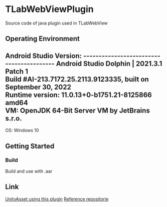 # TLabWebViewPlugin
Source code of java plugin used in TLabWebView

## Operating Environment
Android Studio Version: -----------------------------------------
 Android Studio Dolphin | 2021.3.1 Patch 1  
 Build #AI-213.7172.25.2113.9123335, built on September 30, 2022  
 Runtime version: 11.0.13+0-b1751.21-8125866 amd64  
 VM: OpenJDK 64-Bit Server VM by JetBrains s.r.o.  
-----------------------------------------------------------------

OS: Windows 10  

## Getting Started
### Build
Build and use with .aar

## Link
[UnityAsset using this plugin](https://github.com/TLabAltoh/TLabWebView)
[Reference repositorie](https://bitbucket.org/HoshiyamaTakaaki/pixelreadstest/src/master/)
